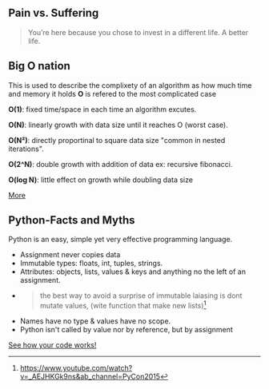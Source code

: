  ## Pain vs. Suffering
> You’re here because you chose to invest in a different life. A better life.

## Big O nation
This is used to describe the complixety of an algorithm as how much time and memory it holds **O** is refered to the most complicated case

**O(1)**: fixed time/space in each time an algorithm excutes.

**O(N)**: linearly growth with data size until it reaches O (worst case).

**O(N²)**: directly proportinal to square data size "common in nested iterations".

**O(2^N)**: double growth with addition of data ex: recursive fibonacci.

**O(log N)**: little effect on growth while doubling data size

[More](https://rob-bell.net/2009/06/a-beginners-guide-to-big-o-notation)

## Python-Facts and Myths 
Python is an easy, simple yet very effective programming language.
- Assignment never copies data
- Immutable types: floats, int, tuples, strings.
- Attributes: objects, lists, values & keys and anything no the left of an assignment.
- > the best way to avoid a surprise of immutable laiasing is dont mutate values, (wite function that make new lists)[^1]
- Names have no type & values have no scope.
- Python isn't called by value nor by reference, but by assignment

[See how your code works!](https://pythontutor.com/visualize.html#mode=edit)


[^1]: https://www.youtube.com/watch?v=_AEJHKGk9ns&ab_channel=PyCon2015
